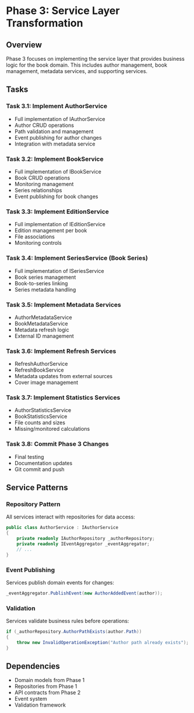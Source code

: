 # Phase 3: Service Layer Transformation

## Overview
Phase 3 focuses on implementing the service layer that provides business logic for the book domain. This includes author management, book management, metadata services, and supporting services.

## Tasks

### Task 3.1: Implement AuthorService
- Full implementation of IAuthorService
- Author CRUD operations
- Path validation and management
- Event publishing for author changes
- Integration with metadata service

### Task 3.2: Implement BookService  
- Full implementation of IBookService
- Book CRUD operations
- Monitoring management
- Series relationships
- Event publishing for book changes

### Task 3.3: Implement EditionService
- Full implementation of IEditionService
- Edition management per book
- File associations
- Monitoring controls

### Task 3.4: Implement SeriesService (Book Series)
- Full implementation of ISeriesService
- Book series management
- Book-to-series linking
- Series metadata handling

### Task 3.5: Implement Metadata Services
- AuthorMetadataService
- BookMetadataService
- Metadata refresh logic
- External ID management

### Task 3.6: Implement Refresh Services
- RefreshAuthorService
- RefreshBookService
- Metadata updates from external sources
- Cover image management

### Task 3.7: Implement Statistics Services
- AuthorStatisticsService
- BookStatisticsService
- File counts and sizes
- Missing/monitored calculations

### Task 3.8: Commit Phase 3 Changes
- Final testing
- Documentation updates
- Git commit and push

## Service Patterns

### Repository Pattern
All services interact with repositories for data access:
```csharp
public class AuthorService : IAuthorService
{
    private readonly IAuthorRepository _authorRepository;
    private readonly IEventAggregator _eventAggregator;
    // ...
}
```

### Event Publishing
Services publish domain events for changes:
```csharp
_eventAggregator.PublishEvent(new AuthorAddedEvent(author));
```

### Validation
Services validate business rules before operations:
```csharp
if (_authorRepository.AuthorPathExists(author.Path))
{
    throw new InvalidOperationException("Author path already exists");
}
```

## Dependencies
- Domain models from Phase 1
- Repositories from Phase 1
- API contracts from Phase 2
- Event system
- Validation framework